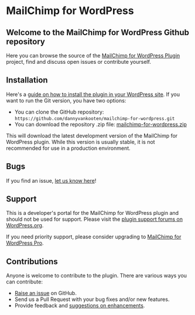 MailChimp for WordPress
======================

Welcome to the MailChimp for WordPress Github repository
----------------------------------------------

Here you can browse the source of the [MailChimp for WordPress Plugin](http://wordpress.org/plugins/mailchimp-for-wp/) project, find and discuss open issues or contribute yourself.

Installation
------------

Here's a [guide on how to install the plugin in your WordPress site](http://wordpress.org/plugins/mailchimp-for-wp/installation/).
If you want to run the Git version, you have two options:

* You can clone the GitHub repository: `https://github.com/dannyvankooten/mailchimp-for-wordpress.git`
* You can download the repository .zip file: [mailchimp-for-wordpress.zip](https://github.com/dannyvankooten/mailchimp-for-wordpress/archive/master.zip)

This will download the latest development version of the MailChimp for WordPress plugin. While this version is usually stable,
it is not recommended for use in a production environment.

Bugs
----
If you find an issue, [let us know here](https://github.com/dannyvankooten/mailchimp-for-wordpress/issues?state=open)!

Support
-------
This is a developer's portal for the MailChimp for WordPress plugin and should not be used for support. Please visit the
[plugin support forums on WordPress.org](http://wordpress.org/support/plugin/mailchimp-for-wp).

If you need priority support, please consider upgrading to [MailChimp for WordPress Pro](http://dannyvankooten.com/mailchimp-for-wordpress/).

Contributions
-------------
Anyone is welcome to contribute to the plugin. There are various ways you can contribute:

* [Raise an issue](https://github.com/dannyvankooten/mailchimp-for-wordpress/issues) on GitHub.
* Send us a Pull Request with your bug fixes and/or new features.
* Provide feedback and [suggestions on enhancements](https://github.com/dannyvankooten/mailchimp-for-wordpress/issues?direction=desc&labels=Enhancement&page=1&sort=created&state=open).